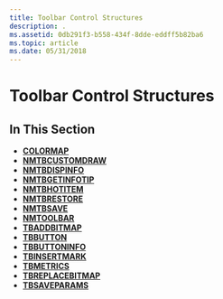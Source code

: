 ```yaml
---
title: Toolbar Control Structures
description: .
ms.assetid: 0db291f3-b558-434f-8dde-eddff5b82ba6
ms.topic: article
ms.date: 05/31/2018
---
```


# Toolbar Control Structures

## In This Section

-   [**COLORMAP**](/windows/desktop/api/Commctrl/ns-commctrl-_colormap)
-   [**NMTBCUSTOMDRAW**](/windows/desktop/api/Commctrl/ns-commctrl-_nmtbcustomdraw)
-   [**NMTBDISPINFO**](/windows/desktop/api/Commctrl/ns-commctrl-nmtbdispinfoa)
-   [**NMTBGETINFOTIP**](/windows/desktop/api/Commctrl/ns-commctrl-tagnmtbgetinfotipa)
-   [**NMTBHOTITEM**](/windows/desktop/api/Commctrl/ns-commctrl-tagnmtbhotitem)
-   [**NMTBRESTORE**](/windows/desktop/api/Commctrl/ns-commctrl-tagnmtbrestore)
-   [**NMTBSAVE**](/windows/desktop/api/Commctrl/ns-commctrl-tagnmtbsave)
-   [**NMTOOLBAR**](/windows/desktop/api/Commctrl/ns-commctrl-tagnmtoolbara)
-   [**TBADDBITMAP**](/windows/desktop/api/Commctrl/ns-commctrl-tagtbaddbitmap)
-   [**TBBUTTON**](/windows/desktop/api/Commctrl/ns-commctrl-_tbbutton)
-   [**TBBUTTONINFO**](/windows/desktop/api/Commctrl/ns-commctrl-tbbuttoninfoa)
-   [**TBINSERTMARK**](/windows/desktop/api/Commctrl/ns-commctrl-tbinsertmark)
-   [**TBMETRICS**](/windows/desktop/api/Commctrl/ns-commctrl-tbmetrics)
-   [**TBREPLACEBITMAP**](/windows/desktop/api/Commctrl/ns-commctrl-tbreplacebitmap)
-   [**TBSAVEPARAMS**](/windows/desktop/api/Commctrl/ns-commctrl-tagtbsaveparamsa)

 

 




